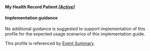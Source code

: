 #### My Health Record Patient *[[Active](http://hl7.org/fhir/stu3/valueset-publication-status.html)]*

#### Implementation guidance

No additional guidance is suggested to support implementation of this profile for the expected usage scenarios of this implementation guide.

This profile is referenced by [Event Summary](StructureDefinition-composition-es-1.html).
